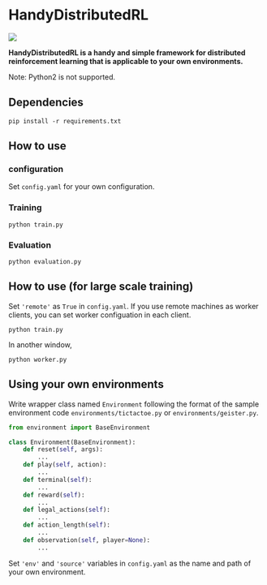 # HandyDistributedRL

![](https://github.com/DeNA/HandyDistributedRL/workflows/pytest/badge.svg?branch=master)

**HandyDistributedRL is a handy and simple framework for distributed reinforcement learning that is applicable to your own environments.**

Note: Python2 is not supported.

## Dependencies
```shell
pip install -r requirements.txt
```

## How to use

### configuration

Set `config.yaml` for your own configuration.

### Training

```shell
python train.py
```

### Evaluation

```shell
python evaluation.py
```

## How to use (for large scale training)

Set `'remote'` as `True` in `config.yaml`.
If you use remote machines as worker clients, you can set worker configuation in each client.

```shell
python train.py
```

In another window,
```shell
python worker.py
```

## Using your own environments

Write wrapper class named `Environment` following the format of the sample environment code `environments/tictactoe.py` or `environments/geister.py`.

```python
from environment import BaseEnvironment

class Environment(BaseEnvironment):
    def reset(self, args):
        ...
    def play(self, action):
        ...
    def terminal(self):
        ...
    def reward(self):
        ...
    def legal_actions(self):
        ...
    def action_length(self):
        ...
    def observation(self, player=None):
        ...
```

Set `'env'` and `'source'` variables in `config.yaml` as the name and path of your own environment.

